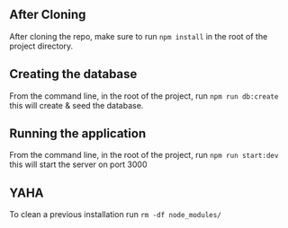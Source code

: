 ## After Cloning
After cloning the repo, make sure to run `npm install` in the root of the project directory.

## Creating the database
From the command line, in the root of the project, run `npm run db:create` this will create & seed the database.

## Running the application
From the command line, in the root of the project, run `npm run start:dev` this will start the server on port 3000

## YAHA
To clean a previous installation run `rm -df node_modules/`
